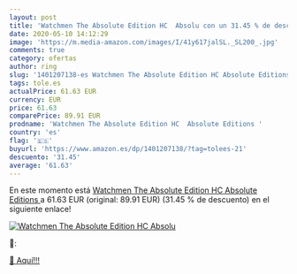 ```yaml
---
layout: post
title: 'Watchmen The Absolute Edition HC  Absolu con un 31.45 % de descuento'
date: 2020-05-10 14:12:29
image: 'https://m.media-amazon.com/images/I/41y617jalSL._SL200_.jpg'
comments: true
category: ofertas
author: ring
slug: '1401207138-es Watchmen The Absolute Edition HC Absolute Editions'
tags: tole.es
actualPrice: 61.63 EUR
currency: EUR
price: 61.63
comparePrice: 89.91 EUR
prodname: 'Watchmen The Absolute Edition HC  Absolute Editions '
country: 'es'
flag: '🇪🇸'
buyurl: 'https://www.amazon.es/dp/1401207138/?tag=tolees-21'
descuento: '31.45'
average: '61.63'
---
```


En este momento está [Watchmen The Absolute Edition HC  Absolute Editions ](https://www.amazon.es/dp/1401207138/?tag=tolees-21) a 61.63 EUR (original: 89.91 EUR) (31.45 %  de descuento) en el siguiente enlace!

[![Watchmen The Absolute Edition HC  Absolu](https://m.media-amazon.com/images/I/41y617jalSL._SL200_.jpg)](https://www.amazon.es/dp/1401207138/?tag=tolees-21)

🔎:


[🛒 Aquí!!!](https://www.amazon.es/dp/1401207138/?tag=tolees-21)
